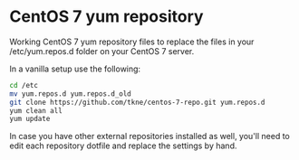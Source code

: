CentOS 7 yum repository
======

Working CentOS 7 yum repository files to replace the files in your /etc/yum.repos.d folder on your CentOS 7 server.

In a vanilla setup use the following:
```bash
cd /etc
mv yum.repos.d yum.repos.d_old
git clone https://github.com/tkne/centos-7-repo.git yum.repos.d
yum clean all
yum update
```

In case you have other external repositories installed as well, you'll need to edit each repository dotfile and replace the settings by hand.